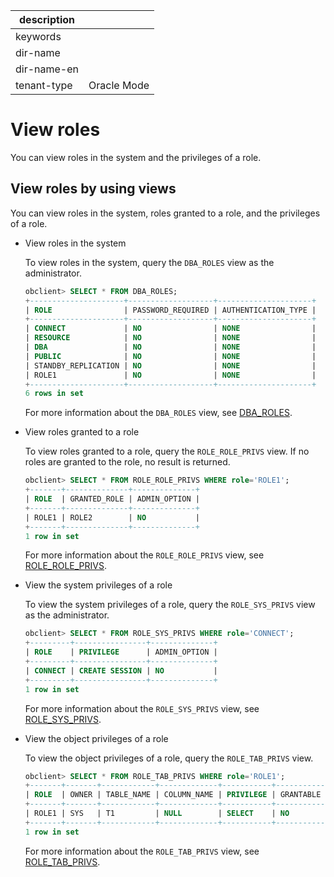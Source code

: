 |description||
|---|---|
|keywords||
|dir-name||
|dir-name-en||
|tenant-type|Oracle Mode|

# View roles

You can view roles in the system and the privileges of a role.

## View roles by using views

You can view roles in the system, roles granted to a role, and the privileges of a role.

* View roles in the system

   To view roles in the system, query the `DBA_ROLES` view as the administrator.

  ```sql
  obclient> SELECT * FROM DBA_ROLES;
  +---------------------+-------------------+---------------------+
  | ROLE                | PASSWORD_REQUIRED | AUTHENTICATION_TYPE |
  +---------------------+-------------------+---------------------+
  | CONNECT             | NO                | NONE                |
  | RESOURCE            | NO                | NONE                |
  | DBA                 | NO                | NONE                |
  | PUBLIC              | NO                | NONE                |
  | STANDBY_REPLICATION | NO                | NONE                |
  | ROLE1               | NO                | NONE                |
  +---------------------+-------------------+---------------------+
  6 rows in set
  ```

   For more information about the `DBA_ROLES` view, see [DBA_ROLES](../../../../../../700.reference/700.system-views/500.system-view-of-oracle-mode/200.dictionary-view-of-oracle-mode/9100.dba_roles-of-oracle-mode.md).

* View roles granted to a role

   To view roles granted to a role, query the `ROLE_ROLE_PRIVS` view. If no roles are granted to the role, no result is returned.

   ```sql
   obclient> SELECT * FROM ROLE_ROLE_PRIVS WHERE role='ROLE1';
   +-------+--------------+--------------+
   | ROLE  | GRANTED_ROLE | ADMIN_OPTION |
   +-------+--------------+--------------+
   | ROLE1 | ROLE2        | NO           |
   +-------+--------------+--------------+
   1 row in set
   ```

   For more information about the `ROLE_ROLE_PRIVS` view, see [ROLE_ROLE_PRIVS](../../../../../../700.reference/700.system-views/500.system-view-of-oracle-mode/200.dictionary-view-of-oracle-mode/19900.role_role_privs-of-oracle-mode.md).

* View the system privileges of a role

   To view the system privileges of a role, query the `ROLE_SYS_PRIVS` view as the administrator.

   ```sql
   obclient> SELECT * FROM ROLE_SYS_PRIVS WHERE role='CONNECT';
   +---------+----------------+--------------+
   | ROLE    | PRIVILEGE      | ADMIN_OPTION |
   +---------+----------------+--------------+
   | CONNECT | CREATE SESSION | NO           |
   +---------+----------------+--------------+
   1 row in set
   ```

   For more information about the `ROLE_SYS_PRIVS` view, see [ROLE_SYS_PRIVS](../../../../../../700.reference/700.system-views/500.system-view-of-oracle-mode/200.dictionary-view-of-oracle-mode/19800.role_sys_privs-of-oracle-mode.md).

* View the object privileges of a role

   To view the object privileges of a role, query the `ROLE_TAB_PRIVS` view.

   ```sql
   obclient> SELECT * FROM ROLE_TAB_PRIVS WHERE role='ROLE1';
   +-------+-------+------------+-------------+-----------+-----------+
   | ROLE  | OWNER | TABLE_NAME | COLUMN_NAME | PRIVILEGE | GRANTABLE |
   +-------+-------+------------+-------------+-----------+-----------+
   | ROLE1 | SYS   | T1         | NULL        | SELECT    | NO        |
   +-------+-------+------------+-------------+-----------+-----------+
   1 row in set
   ```

   For more information about the `ROLE_TAB_PRIVS` view, see [ROLE_TAB_PRIVS](../../../../../../700.reference/700.system-views/500.system-view-of-oracle-mode/200.dictionary-view-of-oracle-mode/19700.role_tab_privs-of-oracle-mode.md).